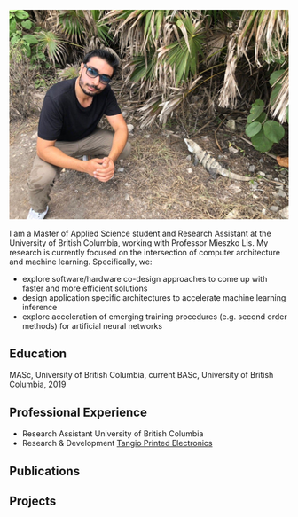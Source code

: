 ![My Pic](mypic.jpg)

I am a Master of Applied Science student and Research Assistant at the University of British Columbia, 
working with Professor Mieszko Lis. My research is currently focused on the intersection of computer architecture 
and machine learning. Specifically, we:

* explore software/hardware co-design approaches to come up with faster and more efficient solutions
* design application specific architectures to accelerate machine learning inference
* explore acceleration of emerging training procedures (e.g. second order methods) for artificial neural networks

## Education

MASc, University of British Columbia, current
BASc, University of British Columbia, 2019

## Professional Experience

* Research Assistant       University of British Columbia
* Research & Development   [Tangio Printed Electronics  ](https://www.tangio.ca/)

## Publications

## Projects
